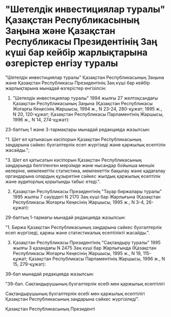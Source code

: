# "Шетелдiк инвестициялар туралы" Қазақстан Республикасының Заңына және Қазақстан Республикасы Президентiнiң Заң күшi бар кейбiр жарлықтарына өзгерiстер енгiзу туралы

"Шетелдiк инвестициялар туралы" Қазақстан Республикасының Заңына және Қазақстан Республикасы Президентiнiң Заң күшi бар кейбiр жарлықтарына мынадай өзгерiстер енгiзiлсiн:

1. "Шетелдiк инвестициялар туралы" 1994 жылғы 27 желтоқсандағы Қазақстан Республикасының Заңына (Қазақстан Республикасы Жоғарғы Кеңесiнiң Жаршысы, 1994 ж., N 23-24, 280-құжат; 1995 ж., N 20, 120-құжат; Қазақстан Республикасы Парламентiнiң Жаршысы, 1996 ж., N 14, 274-құжат):

23-баптың 1 және 3-тармақтары мынадай редакцияда жазылсын:

"1. Шет ел қатынасын кәсiпорын Қазақстан Республикасының заңдарына сәйкес бухгалтерлiк есеп жүргiзедi және қаржылық есептiлiк жасайды.";

"3. Шет ел қатысатын кәсiпорын Қазақстан Республикасының заңдарында белгiленген мерзiмде және нысандар бойынша меншiк иелерiне, мемлекеттiк статистика, мемлекеттiк бақылау және қадағалау органдарына олардың құзыретiне сәйкес жылдық қаржылық есептiлiк және аудиторлық қорытынды табыс етедi.".

2. Қазақстан Республикасы Президентiнiң "Тауар биржалары туралы" 1995 жылғы 7 сәуiрдегi N 2170 Заң күшi бар Жарлығына (Қазақстан Республикасы Жоғарғы Кеңесiнiң Жаршысы, 1995 ж., N 3-4, 26-құжат):

29-баптың 1-тармағы мынадай редакцияда жазылсын:

"1. Биржа Қазақстан Республикасының заңдарына сәйкес бухгалтерлiк есеп жүргiзедi, қаржы және статистикалық есептiлiктi жасайды.".

3. Қазақстан Республикасы Президентiнiң "Сақтандыру туралы" 1995 жылғы 3 қазандағы N 2475 Заң күшi бар Жарлығында (Қазақстан Республикасы Жоғарғы Кеңесiнiң Жаршысы, 1995 ж., N 19, 115-құжат; Қазақстан Республикасы Парламентiнiң Жаршысы, 1996 ж., N 15, 279-құжат):

39-бап мынадай редакцияда жазылсын:

"39-бап. Сақтандырушының бухгалтерлiк есебi мен қаржылық есептiлiгi

Сақтандырушының бухгалтерлiк есебi мен қаржылық есептiлiгi Қазақстан Республикасының заңдарына сәйкес жүргiзiледi".

Қазақстан Республикасының Президентi

